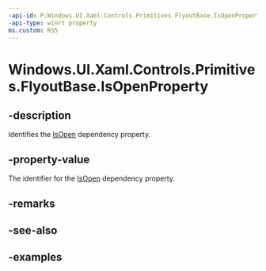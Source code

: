 ```yaml
---
-api-id: P:Windows.UI.Xaml.Controls.Primitives.FlyoutBase.IsOpenProperty
-api-type: winrt property
ms.custom: RS5
---
```


<!-- Property syntax.
public DependencyProperty IsOpenProperty { get; }
-->

# Windows.UI.Xaml.Controls.Primitives.FlyoutBase.IsOpenProperty

## -description

Identifies the [IsOpen](flyoutbase_isopen.md) dependency property.



## -property-value

The identifier for the [IsOpen](flyoutbase_isopen.md) dependency property.

## -remarks

## -see-also

## -examples

